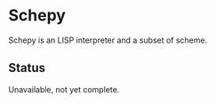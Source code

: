 Schepy
======

Schepy is an LISP interpreter and a subset of scheme.

## Status
Unavailable, not yet complete.
